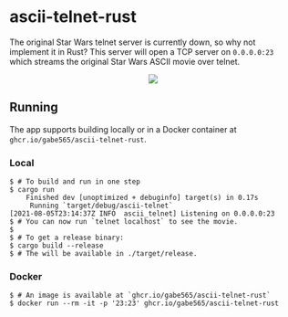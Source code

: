 # ascii-telnet-rust

The original Star Wars telnet server is currently down, so why not implement it in Rust? This server will open a TCP server on `0.0.0.0:23` which streams the original Star Wars ASCII movie over telnet.

<p align="center">
  <a href="https://asciinema.org/a/431278"><img src="https://asciinema.org/a/431278.svg"/></a>
</p>

## Running

The app supports building locally or in a Docker container at `ghcr.io/gabe565/ascii-telnet-rust`.

### Local
```shell
$ # To build and run in one step
$ cargo run 
    Finished dev [unoptimized + debuginfo] target(s) in 0.17s
     Running `target/debug/ascii-telnet`
[2021-08-05T23:14:37Z INFO  ascii_telnet] Listening on 0.0.0.0:23
$ # You can now run `telnet localhost` to see the movie.
$
$ # To get a release binary:
$ cargo build --release
$ # The will be available in ./target/release.
```

### Docker
```shell
$ # An image is available at `ghcr.io/gabe565/ascii-telnet-rust`
$ docker run --rm -it -p '23:23' ghcr.io/gabe565/ascii-telnet-rust
```
